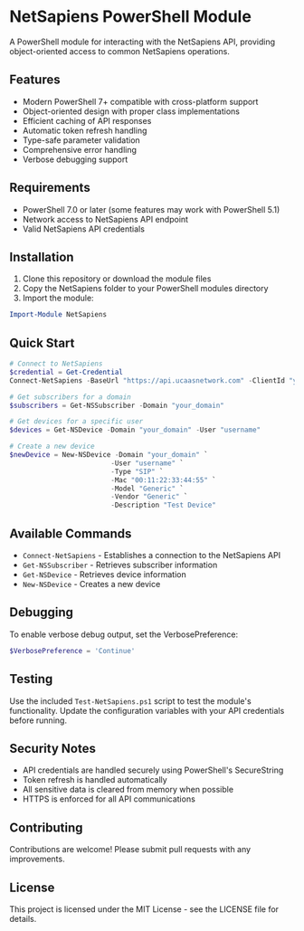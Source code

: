 # NetSapiens PowerShell Module

A PowerShell module for interacting with the NetSapiens API, providing object-oriented access to common NetSapiens operations.

## Features

- Modern PowerShell 7+ compatible with cross-platform support
- Object-oriented design with proper class implementations
- Efficient caching of API responses
- Automatic token refresh handling
- Type-safe parameter validation
- Comprehensive error handling
- Verbose debugging support

## Requirements

- PowerShell 7.0 or later (some features may work with PowerShell 5.1)
- Network access to NetSapiens API endpoint
- Valid NetSapiens API credentials

## Installation

1. Clone this repository or download the module files
2. Copy the NetSapiens folder to your PowerShell modules directory
3. Import the module:

```powershell
Import-Module NetSapiens
```

## Quick Start

```powershell
# Connect to NetSapiens
$credential = Get-Credential
Connect-NetSapiens -BaseUrl "https://api.ucaasnetwork.com" -ClientId "your_client_id" -ClientSecret "your_client_secret" -Credential $credential

# Get subscribers for a domain
$subscribers = Get-NSSubscriber -Domain "your_domain"

# Get devices for a specific user
$devices = Get-NSDevice -Domain "your_domain" -User "username"

# Create a new device
$newDevice = New-NSDevice -Domain "your_domain" `
                         -User "username" `
                         -Type "SIP" `
                         -Mac "00:11:22:33:44:55" `
                         -Model "Generic" `
                         -Vendor "Generic" `
                         -Description "Test Device"
```

## Available Commands

- `Connect-NetSapiens` - Establishes a connection to the NetSapiens API
- `Get-NSSubscriber` - Retrieves subscriber information
- `Get-NSDevice` - Retrieves device information
- `New-NSDevice` - Creates a new device

## Debugging

To enable verbose debug output, set the VerbosePreference:

```powershell
$VerbosePreference = 'Continue'
```

## Testing

Use the included `Test-NetSapiens.ps1` script to test the module's functionality. Update the configuration variables with your API credentials before running.

## Security Notes

- API credentials are handled securely using PowerShell's SecureString
- Token refresh is handled automatically
- All sensitive data is cleared from memory when possible
- HTTPS is enforced for all API communications

## Contributing

Contributions are welcome! Please submit pull requests with any improvements.

## License

This project is licensed under the MIT License - see the LICENSE file for details.
